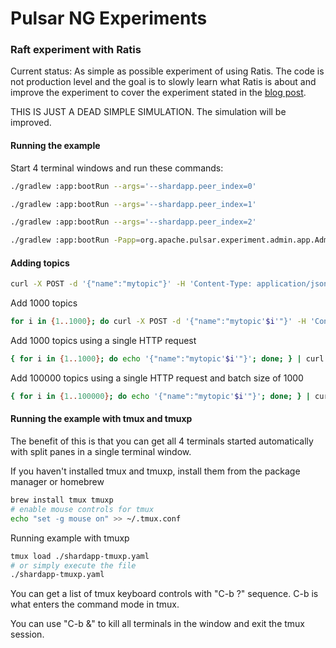 # Pulsar NG Experiments


### Raft experiment with Ratis

Current status: As simple as possible experiment of using Ratis. The code is not production level and the goal is to slowly learn what Ratis is about and improve the experiment to cover the experiment stated in the [blog post](https://codingthestreams.com/pulsar/2022/10/24/rearchitecting-pulsar-part-2.html#experimenting-with-apache-ratis-and-the-sharding-model).

THIS IS JUST A DEAD SIMPLE SIMULATION. The simulation will be improved.


#### Running the example

Start 4 terminal windows and run these commands:

```bash
./gradlew :app:bootRun --args='--shardapp.peer_index=0'
```

```bash
./gradlew :app:bootRun --args='--shardapp.peer_index=1'
```

```bash
./gradlew :app:bootRun --args='--shardapp.peer_index=2'
```

```bash
./gradlew :app:bootRun -Papp=org.apache.pulsar.experiment.admin.app.AdminApp --args='--server.port=8080'
```

#### Adding topics

```bash
curl -X POST -d '{"name":"mytopic"}' -H 'Content-Type: application/json' http://localhost:8080/topics
```

Add 1000 topics
```bash
for i in {1..1000}; do curl -X POST -d '{"name":"mytopic'$i'"}' -H 'Content-Type: application/json' http://localhost:8080/topics; done
```

Add 1000 topics using a single HTTP request
```bash
{ for i in {1..1000}; do echo '{"name":"mytopic'$i'"}'; done; } | curl -X POST -T - -H 'Content-Type: application/x-ndjson' http://localhost:8080/topics
```

Add 100000 topics using a single HTTP request and batch size of 1000
```bash
{ for i in {1..100000}; do echo '{"name":"mytopic'$i'"}'; done; } | curl -X POST -T - -H 'Content-Type: application/x-ndjson' 'http://localhost:8080/topics?batchSize=1000'
```



#### Running the example with tmux and tmuxp

The benefit of this is that you can get all 4 terminals started automatically with split panes in a single terminal window. 

If you haven't installed tmux and tmuxp, install them from the package manager or homebrew
```bash
brew install tmux tmuxp
# enable mouse controls for tmux
echo "set -g mouse on" >> ~/.tmux.conf
```

Running example with tmuxp
```bash
tmux load ./shardapp-tmuxp.yaml
# or simply execute the file
./shardapp-tmuxp.yaml
```

You can get a list of tmux keyboard controls with "C-b ?" sequence. C-b is what enters the command mode in tmux.

You can use "C-b &" to kill all terminals in the window and exit the tmux session.